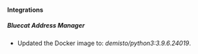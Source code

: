 #### Integrations
##### Bluecat Address Manager
- Updated the Docker image to: *demisto/python3:3.9.6.24019*.
